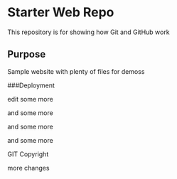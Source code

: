 # Starter Web Repo

This repository is for showing how Git and GitHub work

## Purpose

Sample website with plenty of files for demoss

###Deployment

edit some more


and some more 

and some more

and some more

GIT Copyright

more changes